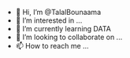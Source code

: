 - 👋 Hi, I’m @TalalBounaama
- 👀 I’m interested in ...
- 🌱 I’m currently learning DATA
- 💞️ I’m looking to collaborate on ...
- 📫 How to reach me ...

<!---
TalalBounaama/TalalBounaama is a ✨ special ✨ repository because its `README.md` (this file) appears on your GitHub profile.
You can click the Preview link to take a look at your changes.
--->
